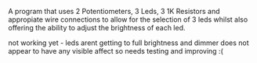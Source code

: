 A program that uses 2 Potentiometers, 3 Leds, 3 1K Resistors and appropiate wire connections to allow for the selection of 3 leds
whilst also offering the ability to adjust the brightness of each led.

not working yet - leds arent getting to full brightness and dimmer does not appear to have any visible affect so needs testing and improving :(
